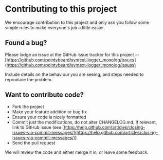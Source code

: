 # Contributing to this project

We encourage contribution to this project and only ask you follow some simple rules to make everyone's job a little easier.

## Found a bug?

Please lodge an issue at the GitHub issue tracker for this project -- [https://github.com/pointybeard/symext-logger_monolog/issues](https://github.com/pointybeard/symext-logger_monolog/issues)

Include details on the behaviour you are seeing, and steps needed to reproduce the problem.

## Want to contribute code?

* Fork the project
* Make your feature addition or bug fix
* Ensure your code is nicely formatted
* Commit just the modifications, do not alter CHANGELOG.md. If relevant, link to GitHub issue (see [https://help.github.com/articles/closing-issues-via-commit-messages/](https://help.github.com/articles/closing-issues-via-commit-messages/))
* Send the pull request

We will review the code and either merge it in, or leave some feedback.
